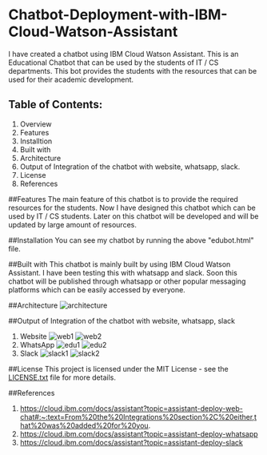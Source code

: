# Chatbot-Deployment-with-IBM-Cloud-Watson-Assistant
  I have created a chatbot using IBM Cloud Watson Assistant. 
  This is an Educational Chatbot that can be used by the students of IT / CS departments. 
  This bot provides the students with the resources that can be used for their academic development.
  
## Table of Contents:
  1. Overview
  2. Features
  3. Installtion
  4. Built with
  5. Architecture
  6. Output of Integration of the chatbot with website, whatsapp, slack.
  7. License
  8. References
     
##Features
  The main feature of this chatbot is to provide the required resources for the students. Now I have designed this chatbot which can be used by IT / CS students.
  Later on this chatbot will be developed and will be updated by large amount of resources.

##Installation
  You can see my chatbot by running the above "edubot.html" file.

##Built with
 This chatbot is mainly built by using IBM Cloud Watson Assistant. I have been testing this with whatsapp and slack.
 Soon this chatbot will be published through whatsapp or other popular messaging platforms which can be easily accessed by everyone.

##Architecture
    ![architecture](https://github.com/rcaswin/Chatbot-Deployment-with-IBM-Cloud-Watson-Assistant/assets/130204954/cb5ee7c0-a532-4eec-8797-d1296b532eee)


##Output of Integration of the chatbot with website, whatsapp, slack
  1. Website
     ![web1](https://github.com/rcaswin/Chatbot-Deployment-with-IBM-Cloud-Watson-Assistant/assets/130204954/d4fef1d3-9e64-4441-a34b-6e98e4c6a44b)
     ![web2](https://github.com/rcaswin/Chatbot-Deployment-with-IBM-Cloud-Watson-Assistant/assets/130204954/b1392070-2b06-4cbb-b062-cad6caf0a8ac)
  2. WhatsApp
     ![edu1](https://github.com/rcaswin/Chatbot-Deployment-with-IBM-Cloud-Watson-Assistant/assets/130204954/8875cb2c-7cd2-416e-8228-94cd53ab1505)
     ![edu2](https://github.com/rcaswin/Chatbot-Deployment-with-IBM-Cloud-Watson-Assistant/assets/130204954/5a5cbd41-53ca-41fb-a37b-f081e700c2bc)
  3. Slack
     ![slack1](https://github.com/rcaswin/Chatbot-Deployment-with-IBM-Cloud-Watson-Assistant/assets/130204954/be65169a-f45a-4a13-8780-c87b8c819652)
     ![slack2](https://github.com/rcaswin/Chatbot-Deployment-with-IBM-Cloud-Watson-Assistant/assets/130204954/94c9c9e8-b84b-4cda-845d-0bb9ff8afb6e)

##License
  This project is licensed under the MIT License - see the [LICENSE.txt](https://github.com/rcaswin/Chatbot-Deployment-with-IBM-Cloud-Watson-Assistant/files/13229814/LICENSE.txt) 
  file for more details.
  
##References
  1. https://cloud.ibm.com/docs/assistant?topic=assistant-deploy-web-chat#:~:text=From%20the%20Integrations%20section%2C%20either,that%20was%20added%20for%20you.
  2. https://cloud.ibm.com/docs/assistant?topic=assistant-deploy-whatsapp
  3. https://cloud.ibm.com/docs/assistant?topic=assistant-deploy-slack





